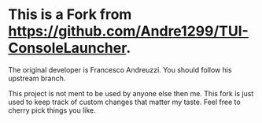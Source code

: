 # This is a Fork from https://github.com/Andre1299/TUI-ConsoleLauncher.
The original developer is Francesco Andreuzzi. You should follow his upstream branch.

This project is not ment to be used by anyone else then me. This fork is just used to keep track of custom changes that matter my taste.
Feel free to cherry pick things you like.